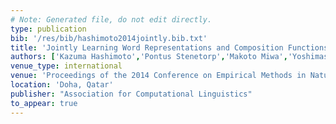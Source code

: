 ```yaml
---
# Note: Generated file, do not edit directly.
type: publication
bib: '/res/bib/hashimoto2014jointly.bib.txt'
title: 'Jointly Learning Word Representations and Composition Functions using Predicate-Argument Structures'
authors: ['Kazuma Hashimoto','Pontus Stenetorp','Makoto Miwa','Yoshimasa Tsuruoka']
venue_type: international
venue: 'Proceedings of the 2014 Conference on Empirical Methods in Natural Language Processing'
location: 'Doha, Qatar'
publisher: "Association for Computational Linguistics"
to_appear: true
---
```

